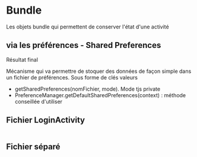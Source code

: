 # Bundle

Les objets bundle qui permettent de conserver l'état d'une activité

## via les préférences - Shared Preferences

Résultat final

Mécanisme qui va permettre de stoquer des données de façon simple dans un fichier de préférences. Sous forme de clés valeurs

- getSharedPreferences(nomFichier, mode). Mode tjs private
- PreferenceManager.getDefaultSharedPreferences(context) : méthode conseillée d'utiliser

## Fichier LoginActivity

```java

```


## Fichier séparé